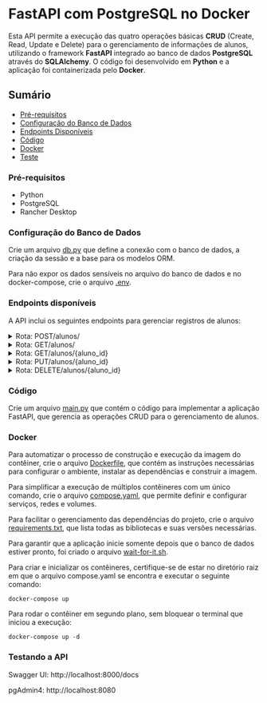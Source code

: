 # FastAPI com PostgreSQL no Docker

Esta API permite a execução das quatro operações básicas **CRUD** (Create, Read, Update e Delete) para o gerenciamento de informações de alunos, utilizando o framework **FastAPI** integrado ao banco de dados **PostgreSQL** através do **SQLAlchemy**. O código foi desenvolvido em **Python** e a aplicação foi containerizada pelo **Docker**.

## Sumário

- [Pré-requisitos](#pré-requisitos)
- [Configuração do Banco de Dados](#configuração-do-banco-de-dados)
- [Endpoints Disponíveis](#endpoints-disponíveis)
- [Código](#código)
- [Docker](#docker)
- [Teste](#testando-a-api)

### Pré-requisitos

- Python
- PostgreSQL
- Rancher Desktop

### Configuração do Banco de Dados

Crie um arquivo [db.py](https://github.com/MeireMayumi/FastAPI-com-PostgreSQL/blob/main/db.py) que define a conexão com o banco de dados, a criação da sessão e a base para os modelos ORM.

Para não expor os dados sensíveis no arquivo do banco de dados e no docker-compose, crie o arquivo [.env](https://github.com/MeireMayumi/FastAPI-com-PostgreSQL/blob/main/.env).

### Endpoints disponíveis

A API inclui os seguintes endpoints para gerenciar registros de alunos:
<details>
<summary>Rota: POST/alunos/</summary>
  
  **Descrição**: Cria um novo aluno.

  **Entrada**: Objeto JSON contendo `nome` e `email`.
  
  **Resposta**: Objeto `Aluno` recém-criado.
</details>

<details>
<summary>Rota: GET/alunos/</summary>
  
  **Descrição**: Retorna uma lista com todos os alunos cadastrados.

  **Resposta**: Lista de objetos `Aluno`.
</details>
<details>
<summary>Rota: GET/alunos/{aluno_id}</summary>
  
  **Descrição**: Retorna os dados do aluno com base no id fornecido.

  
  **Resposta**: Objeto `Aluno`.
</details>
<details>
<summary>Rota: PUT/alunos/{aluno_id}</summary>
  
  **Descrição**: Atualiza os dados de um aluno existente.

  **Entrada**: Objeto JSON contendo os novos valores de `nome` e `email`
  
  **Resposta**: Objeto `Aluno` atualizado.
</details>

<details>
<summary>Rota: DELETE/alunos/{aluno_id}</summary>
  
  **Descrição**: Exclui um aluno com base no id fornecido.

  **Resposta**: Objeto `Aluno` excluído.
</details>

### Código

Crie um arquivo [main.py](https://github.com/MeireMayumi/FastAPI-com-PostgreSQL/blob/main/main.py) que contém o código para implementar a aplicação FastAPI, que gerencia as operações CRUD para o gerenciamento de alunos. 


### Docker

Para automatizar o processo de construção e execução da imagem do contêiner, crie o arquivo [Dockerfile](https://github.com/MeireMayumi/FastAPI-com-PostgreSQL/blob/main/Dockerfile), que contém as instruções necessárias para configurar o ambiente, instalar as dependências e construir a imagem.

Para simplificar a execução de múltiplos contêineres com um único comando, crie o arquivo [compose.yaml](https://github.com/MeireMayumi/FastAPI-com-PostgreSQL/blob/main/compose.yaml), que permite definir e configurar serviços, redes e volumes.

Para facilitar o gerenciamento das dependências do projeto, crie o arquivo [requirements.txt](https://github.com/MeireMayumi/FastAPI-com-PostgreSQL/blob/main/requirements.txt), que lista todas as bibliotecas e suas versões necessárias.

Para garantir que a aplicação inicie somente depois que o banco de dados estiver pronto, foi criado o arquivo [wait-for-it.sh](https://github.com/MeireMayumi/FastAPI-com-PostgreSQL/blob/main/wait-for-it.sh).

Para criar e inicializar os contêineres, certifique-se de estar no diretório raiz em que o arquivo compose.yaml se encontra e executar o seguinte comando:
```
docker-compose up
```

Para rodar o contêiner em segundo plano, sem bloquear o terminal que iniciou a execução:
```
docker-compose up -d
```

### Testando a API

Swagger UI: http://localhost:8000/docs

pgAdmin4: http://localhost:8080
